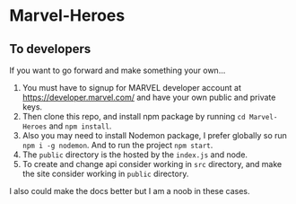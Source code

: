 # Marvel-Heroes

## To developers
If you want to go forward and make something your own...
1. You must have to signup for MARVEL developer account at https://developer.marvel.com/ and have your own public and private keys.
2. Then clone this repo, and install npm package by running `cd Marvel-Heroes` and `npm install`. 
3. Also you may need to install Nodemon package, I prefer globally so run `npm i -g nodemon`. And to run the project `npm start`.
4. The `public` directory is the hosted by the `index.js` and node. 
5. To create and change api consider working in `src` directory, and make the site consider working in `public` directory.

I also could make the docs better but I am a noob in these cases. 
